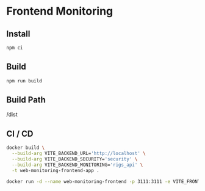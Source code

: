 # Frontend Monitoring

## Install

```bash
npm ci
```

## Build

```bash
npm run build
```

## Build Path

/dist

## CI / CD

```bash
docker build \
  --build-arg VITE_BACKEND_URL='http://localhost' \
  --build-arg VITE_BACKEND_SECURITY='security' \
  --build-arg VITE_BACKEND_MONITORING='rigs_api' \
  -t web-monitoring-frontend-app .

docker run -d --name web-monitoring-frontend -p 3111:3111 -e VITE_FRONTEND_PORT=3111 web-monitoring-frontend-app
```
